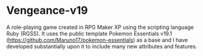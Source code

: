 # Vengeance-v19
A role-playing game created in RPG Maker XP using the scripting language Ruby (RGSS). It uses the public template Pokemon Essentials v19.1 (https://github.com/Maruno17/pokemon-essentials) as a base and I have developed substantially upon it to include many new attributes and features.
